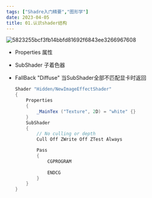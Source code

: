 ```yaml
---
tags: ["Shadre入门精要","图形学"]
date: 2023-04-05
title: 01.认识shader结构 
---
```


![5823255bcf3fb14bbfd81692f6843ee3266967608](/images/posts/5823255bcf3fb14bbfd81692f6843ee3266967608.png)

* Properties 属性

* SubShader 子着色器

* FallBack "Diffuse" 当SubShader全部不匹配显卡时返回

  ```cs
  Shader "Hidden/NewImageEffectShader"
  {
      Properties
      {
          _MainTex ("Texture", 2D) = "white" {}
      }
      SubShader
      {
          // No culling or depth
          Cull Off ZWrite Off ZTest Always
  
          Pass
          {
              CGPROGRAM
            
              ENDCG
          }
      }
  }
  ```

  
